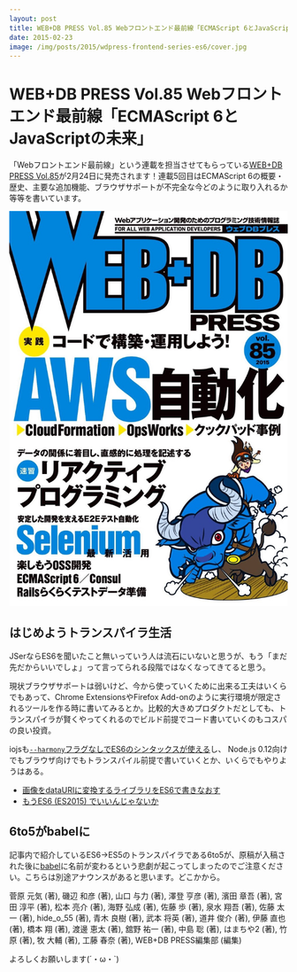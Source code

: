```yaml
---
layout: post
title: WEB+DB PRESS Vol.85 Webフロントエンド最前線「ECMAScript 6とJavaScriptの未来」
date: 2015-02-23
image: /img/posts/2015/wdpress-frontend-series-es6/cover.jpg
---
```


# WEB+DB PRESS Vol.85 Webフロントエンド最前線「ECMAScript 6とJavaScriptの未来」

「Webフロントエンド最前線」という連載を担当させてもらっている[WEB+DB PRESS Vol.85](http://gihyo.jp/magazine/wdpress/archive/2015/vol85)が2月24日に発売されます！連載5回目はECMAScript 6の概要・歴史、主要な追加機能、ブラウザサポートが不完全な今どのように取り入れるか等等を書いています。

![](/img/posts/2015/wdpress-frontend-series-es6/cover.jpg)

## はじめようトランスパイラ生活

JSerならES6を聞いたこと無いっていう人は流石にいないと思うが、もう「まだ先だからいいでしょ」って言ってられる段階ではなくなってきてると思う。

現状ブラウザサポートは弱いけど、今から使っていくために出来る工夫はいくらでもあって、Chrome ExtensionsやFirefox Add-onのように実行環境が限定されるツールを作る時に書いてみるとか。比較的大きめプロダクトだとしても、トランスパイラが賢くやってくれるのでビルド前提でコード書いていくのもコスパの良い投資。

iojsも[`--harmony`フラグなしでES6のシンタックスが使える](https://iojs.org/en/es6.html)し、 Node.js 0.12向けでもブラウザ向けでもトランスパイル前提で書いていくとか、いくらでもやりようはある。

- [画像をdataURIに変換するライブラリをES6で書きなおす](/posts/2015/image-encoder-es6.html)
- [もうES6 (ES2015) でいいんじゃないか](http://havelog.ayumusato.com/develop/javascript/e651-es2015.html)

## 6to5がbabelに

記事内で紹介しているES6→ES5のトランスパイラである6to5が、原稿が入稿された後に[babel](https://github.com/babel/babel)に名前が変わるという悲劇が起こってしまったのでご注意ください。こちらは別途アナウンスがあると思います。どこかから。

<affiliate-link
  src="https://images-na.ssl-images-amazon.com/images/I/611JK2E4TZL._SX352_BO1,204,203,200_.jpg"
  href="https://www.amazon.co.jp/dp/4774171417/"
  tag="1000ch-22"
  title="WEB+DB PRESS Vol.85">
  菅原 元気 (著), 磯辺 和彦 (著), 山口 与力 (著), 澤登 亨彦 (著), 濱田 章吾 (著), 宮田 淳平 (著), 松本 亮介 (著), 海野 弘成 (著), 佐藤 歩  (著), 泉水 翔吾  (著), 佐藤 太一 (著), hide_o_55 (著), 青木 良樹 (著), 武本 将英 (著), 道井 俊介  (著), 伊藤 直也 (著), 橋本 翔 (著), 渡邊 恵太 (著), 舘野 祐一 (著), 中島 聡 (著), はまちや2 (著), 竹原 (著), 牧 大輔 (著), 工藤 春奈 (著), WEB+DB PRESS編集部 (編集)
</affiliate-link>

よろしくお願いします(´・ω・`)
